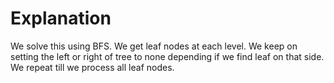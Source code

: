 # Explanation

We solve this using BFS. We get leaf nodes at each level. 
We keep on setting the left or right of tree to none depending if we find leaf on that side.
We repeat till we process all leaf nodes.